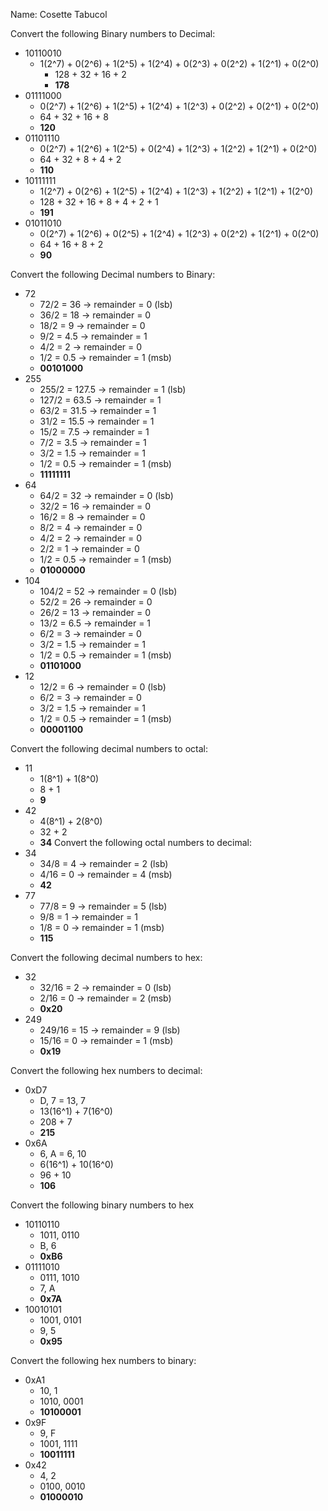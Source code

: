 Name: Cosette Tabucol

Convert the following Binary numbers to Decimal:
- 10110010
	- 1(2^7) + 0(2^6) + 1(2^5) + 1(2^4) + 0(2^3) + 0(2^2) + 1(2^1) + 0(2^0)
		- 128 + 32 + 16 + 2
		- **178**
- 01111000
	- 0(2^7) + 1(2^6) + 1(2^5) + 1(2^4) + 1(2^3) + 0(2^2) + 0(2^1) + 0(2^0)
	- 64 + 32 + 16 + 8
	- **120**
- 01101110
	- 0(2^7) + 1(2^6) + 1(2^5) + 0(2^4) + 1(2^3) + 1(2^2) + 1(2^1) + 0(2^0)
	- 64 + 32 + 8 + 4 + 2
	- **110**
- 10111111
	- 1(2^7) + 0(2^6) + 1(2^5) + 1(2^4) + 1(2^3) + 1(2^2) + 1(2^1) + 1(2^0)
	- 128 + 32 + 16 + 8 + 4 + 2 + 1
	- **191**
- 01011010
	- 0(2^7) + 1(2^6) + 0(2^5) + 1(2^4) + 1(2^3) + 0(2^2) + 1(2^1) + 0(2^0)
	- 64 + 16 + 8 + 2
	- **90**

Convert the following Decimal numbers to Binary:
- 72
	- 72/2 = 36 -> remainder = 0 (lsb)
	- 36/2 = 18 -> remainder = 0
	- 18/2 = 9 -> remainder = 0
	- 9/2 = 4.5 -> remainder = 1
	- 4/2 = 2 -> remainder = 0
	- 1/2 = 0.5 -> remainder = 1 (msb)
	- **00101000**
- 255
	- 255/2 = 127.5 -> remainder = 1 (lsb)
	- 127/2 = 63.5 -> remainder = 1
	- 63/2 = 31.5 -> remainder = 1
	- 31/2 = 15.5 -> remainder = 1
	- 15/2 = 7.5 -> remainder = 1
	- 7/2 = 3.5 -> remainder = 1
	- 3/2 = 1.5 -> remainder = 1
	- 1/2 = 0.5 -> remainder = 1 (msb)
	- **11111111**
- 64
	- 64/2 = 32 -> remainder = 0 (lsb)
	- 32/2 = 16 -> remainder = 0
	- 16/2 = 8 -> remainder = 0
	- 8/2 = 4 -> remainder = 0
	- 4/2 = 2 -> remainder = 0
	- 2/2 = 1 -> remainder = 0
	- 1/2 = 0.5 -> remainder = 1 (msb)
	- **01000000**
- 104
	- 104/2 = 52 -> remainder = 0 (lsb)
	- 52/2 = 26 -> remainder = 0
	- 26/2 = 13 -> remainder = 0
	- 13/2 = 6.5 -> remainder = 1
	- 6/2 = 3 -> remainder = 0
	- 3/2 = 1.5 -> remainder = 1
	- 1/2 = 0.5 -> remainder = 1 (msb)
	- **01101000**
- 12
	- 12/2 = 6 -> remainder = 0 (lsb)
	- 6/2 = 3 -> remainder = 0
	- 3/2 = 1.5 -> remainder = 1
	- 1/2 = 0.5 -> remainder = 1 (msb)
	- **00001100**

Convert the following decimal numbers to octal:
- 11
	- 1(8^1) + 1(8^0)
	- 8 + 1
	- **9**
- 42
	- 4(8^1) + 2(8^0)
	- 32 + 2
	- **34**
Convert the following octal numbers to decimal:
- 34
	- 34/8 = 4 -> remainder = 2 (lsb)
	- 4/16 = 0 -> remainder = 4 (msb)
	- **42**
- 77
	- 77/8 = 9 -> remainder = 5 (lsb)
	- 9/8 = 1 -> remainder = 1
	- 1/8 = 0 -> remainder = 1 (msb)
	- **115**

Convert the following decimal numbers to hex:
- 32
	- 32/16 = 2 -> remainder = 0 (lsb)
	- 2/16 = 0 -> remainder = 2 (msb)
	- **0x20**
- 249
	- 249/16  = 15 -> remainder = 9 (lsb)
	- 15/16 = 0 -> remainder = 1 (msb)
	- **0x19**

Convert the following hex numbers to decimal:
- 0xD7
	- D, 7 = 13, 7
	- 13(16^1) + 7(16^0)
	- 208 + 7
	- **215**
- 0x6A
	- 6, A = 6, 10
	- 6(16^1) + 10(16^0)
	- 96 + 10
	- **106**

Convert the following binary numbers to hex
- 10110110
	- 1011, 0110
	- B, 6
	- **0xB6**
- 01111010
	- 0111, 1010
	- 7, A
	- **0x7A**
- 10010101
	- 1001, 0101
	- 9, 5
	- **0x95**

Convert the following hex numbers to binary:
- 0xA1
	- 10, 1
	- 1010, 0001
	- **10100001**
- 0x9F
	- 9, F
	- 1001, 1111
	- **10011111**
- 0x42
	- 4, 2
	- 0100, 0010
	- **01000010**